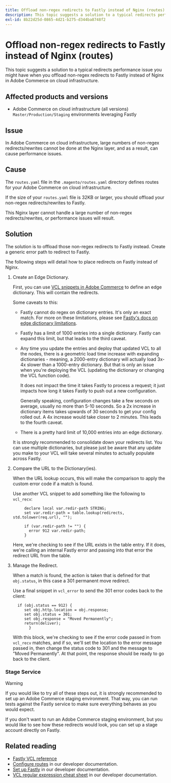 ```yaml
---
title: Offload non-regex redirects to Fastly instead of Nginx (routes)
description: This topic suggests a solution to a typical redirects performance issue you might have when you offload non-regex redirects to Fastly instead of Nginx in Adobe Commerce on cloud infrastructure.
exl-id: 8b22d25d-0865-4d21-b275-d344ba8748f2
---
```

# Offload non-regex redirects to Fastly instead of Nginx (routes)

This topic suggests a solution to a typical redirects performance issue you might have when you offload non-regex redirects to Fastly instead of Nginx in Adobe Commerce on cloud infrastructure.

## Affected products and versions

* Adobe Commerce on cloud infrastructure (all versions) `Master/Production/Staging` environments leveraging Fastly

## Issue

In Adobe Commerce on cloud infrastructure, large numbers of non-regex redirects/rewrites cannot be done at the Nginx layer, and as a result, can cause performance issues.

## Cause

The `routes.yaml` file in the `.magento/routes.yaml` directory defines routes for your Adobe Commerce on cloud infrastructure.

If the size of your `routes.yaml` file is 32KB or larger, you should offload your non-regex redirects/rewrites to Fastly.

This Nginx layer cannot handle a large number of non-regex redirects/rewrites, or performance issues will result.

## Solution

The solution is to offload those non-regex redirects to Fastly instead. Create a generic error path to redirect to Fastly.

The following steps will detail how to place redirects on Fastly instead of Nginx.

1. Create an Edge Dictionary.
    
   First, you can use [VCL snippets in Adobe Commerce](https://devdocs.magento.com/guides/v2.3/cloud/cdn/cloud-vcl-custom-snippets.html) to define an edge dictionary. This will contain the redirects.
    
   Some caveats to this:
    
   * Fastly cannot do regex on dictionary entries. It's only an exact match. For more on these limitations, please see [Fastly's docs on edge dictionary limitations](https://docs.fastly.com/guides/edge-dictionaries/about-edge-dictionaries#limitations-and-considerations).
   * Fastly has a limit of 1000 entries into a single dictionary. Fastly can expand this limit, but that leads to the third caveat.
   * Any time you update the entries and deploy that updated VCL to all the nodes, there is a geometric load time increase with expanding dictionaries - meaning, a 2000-entry dictionary will actually load 3x-4x slower than a 1000-entry dictionary. But that is only an issue when you're deploying the VCL (updating the dictionary or changing the VCL function code).
        
     It does not impact the time it takes Fastly to process a request; it just impacts how long it takes Fastly to push out a new configuration.
        
     Generally speaking, configuration changes take a few seconds on average, usually no more than 5-10 seconds. So a 2x increase in dictionary items takes upwards of 30 seconds to get your config rolled out. A 4x increase would take closer to 2 minutes. This leads to the fourth caveat.
        
   * There is a pretty hard limit of 10,000 entries into an edge dictionary.
    
   It is strongly recommended to consolidate down your redirects list. You can use multiple dictionaries, but please just be aware that any update you make to your VCL will take several minutes to actually populate across Fastly.
    
1. Compare the URL to the Dictionary(ies).
    
   When the URL lookup occurs, this will make the comparison to apply the custom error code if a match is found.
    
   Use another VCL snippet to add something like the following to `vcl_recv`:

   ``` 
        declare local var.redir-path STRING;
        set var.redir-path = table.lookup(redirects, std.tolower(req.url), "");
        
        if (var.redir-path != "") {
          error 912 var.redir-path;
        }
   ```

   Here, we're checking to see if the URL exists in the table entry. If it does, we're calling an internal Fastly error and passing into that error the redirect URL from the table.
    
1. Manage the Redirect.
    
   When a match is found, the action is taken that is defined for that `obj.status`, in this case a 301 permanent move redirect.
    
   Use a final snippet in `vcl_error` to send the 301 error codes back to the client:
    
   ```
     if (obj.status == 912) {
        set obj.http.location = obj.response;
        set obj.status = 301;
        set obj.response = "Moved Permanently";
        return(deliver);
          }
   ```
    
   With this block, we're checking to see if the error code passed in from `vcl_recv` matches, and if so, we'll set the location to the error message passed in, then change the status code to 301 and the message to "Moved Permanently". At that point, the response should be ready to go back to the client.

### Stage Service

>[!WARNING]
>
>If you would like to try all of these steps out, it is strongly recommended to set up an Adobe Commerce staging environment. That way, you can run tests against the Fastly service to make sure everything behaves as you would expect.

If you don't want to run an Adobe Commerce staging environment, but you would like to see how these redirects would look, you can set up a stage account directly on Fastly.

## Related reading

* [Fastly VCL reference](https://docs.fastly.com/vcl/)
* [Configure routes](https://devdocs.magento.com/guides/v2.3/cloud/project/project-conf-files_routes.html) in our developer documentation.
* [Set up Fastly](https://devdocs.magento.com/guides/v2.3/cloud/cdn/configure-fastly.html) in our developer documentation.
* [VCL regular expression cheat sheet](https://docs.fastly.com/en/guides/vcl-regular-expression-cheat-sheet) in our developer documentation.
